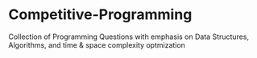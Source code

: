 # Competitive-Programming
Collection of Programming Questions with emphasis on Data Structures, Algorithms, and time &amp; space complexity optmization
